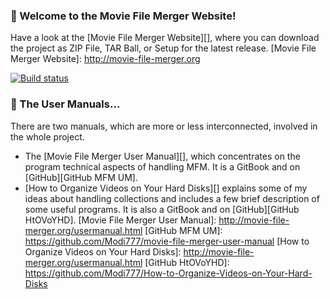 ### :checkered_flag: Welcome to the Movie File Merger Website!
Have a look at the [Movie File Merger Website][], where you can download the project as ZIP File, TAR Ball, or Setup for the latest release.
[Movie File Merger Website]: http://movie-file-merger.org

[![Build status](https://ci.appveyor.com/api/projects/status/lys77149vscsikwl?svg=true)](https://ci.appveyor.com/project/Modi/mfm-website)

### :book: The User Manuals...
There are two manuals, which are more or less interconnected, involved in the whole project.

- The [Movie File Merger User Manual][], which concentrates on the program technical aspects of handling MFM.  It is a GitBook and on [GitHub][GitHub MFM UM].
- [How to Organize Videos on Your Hard Disks][] explains some of my ideas about handling collections and includes a few brief description of some useful programs.  It is also a GitBook and on [GitHub][GitHub HtOVoYHD].
[Movie File Merger User Manual]: http://movie-file-merger.org/usermanual.html
[GitHub MFM UM]: https://github.com/Modi777/movie-file-merger-user-manual
[How to Organize Videos on Your Hard Disks]: http://movie-file-merger.org/usermanual.html
[GitHub HtOVoYHD]: https://github.com/Modi777/How-to-Organize-Videos-on-Your-Hard-Disks
